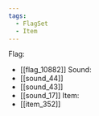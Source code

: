 ```yaml
---
tags:
  - FlagSet
  - Item
---
```

Flag:
- [[flag_10882]]
Sound:
- [[sound_44]]
- [[sound_43]]
- [[sound_17]]
Item:
- [[item_352]]
